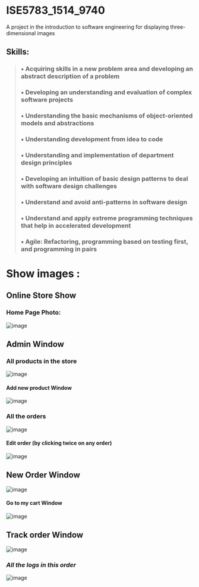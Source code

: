 # ISE5783_1514_9740
A project in the introduction to software engineering for displaying three-dimensional images



## Skills:
>### • Acquiring skills in a new problem area and developing an abstract description of a problem
>### • Developing an understanding and evaluation of complex software projects
>### • Understanding the basic mechanisms of object-oriented models and abstractions
>### • Understanding development from idea to code
>### • Understanding and implementation of department design principles
>### • Developing an intuition of basic design patterns to deal with software design challenges
>### • Understand and avoid anti-patterns in software design
>### • Understand and apply extreme programming techniques that help in accelerated development
>### • Agile: Refactoring, programming based on testing first, and programming in pairs


# **Show images :**
## **Online Store Show** 
### **Home Page Photo:**
![image](https://user-images.githubusercontent.com/35071116/216076717-8a8885d3-b137-4885-8bb1-b83a9ed6879b.png)

## **Admin Window**
### **All products in the store**
![image](https://user-images.githubusercontent.com/35071116/216078220-e917f518-1bf2-49c1-951d-50e140c9a54e.png)
#### **Add new product Window**
![image](https://user-images.githubusercontent.com/35071116/216080627-6973f342-8d38-44a9-a7fc-6411264a8746.png)


### **All the orders**
![image](https://user-images.githubusercontent.com/35071116/216079223-4ee15555-b3a0-451f-a3ad-7c3abdb8ed54.png)
#### **Edit order (by clicking twice on any order)**
![image](https://user-images.githubusercontent.com/35071116/216083233-bc267814-fc6f-4ffe-b39e-366affc4917c.png)




## **New Order Window**
![image](https://user-images.githubusercontent.com/35071116/216081616-6551c77d-58a6-4270-8efb-f5d3e4c22589.png)
#### **Go to my cart Window**
![image](https://user-images.githubusercontent.com/35071116/216082376-358320e4-44d2-4b36-b825-0f48890fe121.png)


## **Track order Window**
![image](https://user-images.githubusercontent.com/35071116/216084190-30bc6194-0eb2-4993-98a9-7770f21f87eb.png)
### ***All the logs in this order***
![image](https://user-images.githubusercontent.com/35071116/216084473-4a35f418-7eee-4a56-af2a-cdce224e5705.png)

